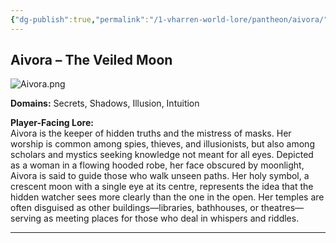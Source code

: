 ```yaml
---
{"dg-publish":true,"permalink":"/1-vharren-world-lore/pantheon/aivora/"}
---
```


## **Aivora – The Veiled Moon**

![Aivora.png](/img/user/z.%20Assets/Aivora.png)

**Domains:** Secrets, Shadows, Illusion, Intuition

**Player-Facing Lore:**  
Aivora is the keeper of hidden truths and the mistress of masks. Her worship is common among spies, thieves, and illusionists, but also among scholars and mystics seeking knowledge not meant for all eyes. Depicted as a woman in a flowing hooded robe, her face obscured by moonlight, Aivora is said to guide those who walk unseen paths. Her holy symbol, a crescent moon with a single eye at its centre, represents the idea that the hidden watcher sees more clearly than the one in the open. Her temples are often disguised as other buildings—libraries, bathhouses, or theatres—serving as meeting places for those who deal in whispers and riddles.


---
